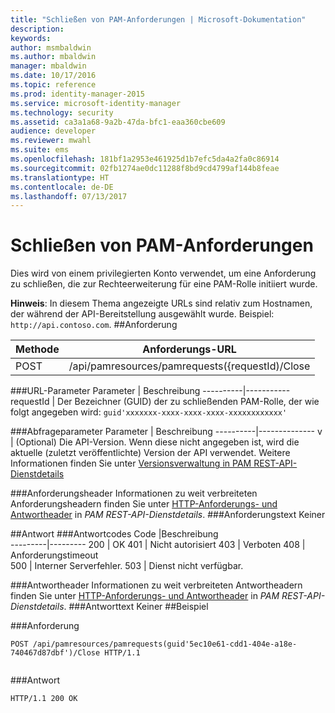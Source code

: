 ```yaml
---
title: "Schließen von PAM-Anforderungen | Microsoft-Dokumentation"
description: 
keywords: 
author: msmbaldwin
ms.author: mbaldwin
manager: mbaldwin
ms.date: 10/17/2016
ms.topic: reference
ms.prod: identity-manager-2015
ms.service: microsoft-identity-manager
ms.technology: security
ms.assetid: ca3a1a68-9a2b-47da-bfc1-eaa360cbe609
audience: developer
ms.reviewer: mwahl
ms.suite: ems
ms.openlocfilehash: 181bf1a2953e461925d1b7efc5da4a2fa0c86914
ms.sourcegitcommit: 02fb1274ae0dc11288f8bd9cd4799af144b8feae
ms.translationtype: HT
ms.contentlocale: de-DE
ms.lasthandoff: 07/13/2017
---
```

# <a name="close-pam-request"></a>Schließen von PAM-Anforderungen
Dies wird von einem privilegierten Konto verwendet, um eine Anforderung zu schließen, die zur Rechteerweiterung für eine PAM-Rolle initiiert wurde.

**Hinweis**: In diesem Thema angezeigte URLs sind relativ zum Hostnamen, der während der API-Bereitstellung ausgewählt wurde. Beispiel: `http://api.contoso.com`.
##<a name="request"></a>Anforderung


Methode  |Anforderungs-URL  
---------|---------
POST     |/api/pamresources/pamrequests({requestId)/Close

###<a name="url-parameters"></a>URL-Parameter
Parameter | Beschreibung
----------|-----------
requestId | Der Bezeichner (GUID) der zu schließenden PAM-Rolle, der wie folgt angegeben wird: `guid'xxxxxxx-xxxx-xxxx-xxxx-xxxxxxxxxxxx'`

###<a name="query-parameters"></a>Abfrageparameter
Parameter | Beschreibung
----------|--------------
v | (Optional) Die API-Version. Wenn diese nicht angegeben ist, wird die aktuelle (zuletzt veröffentlichte) Version der API verwendet. Weitere Informationen finden Sie unter [Versionsverwaltung in PAM REST-API-Dienstdetails](privileged-access-management-rest-api-service-details.md#versioning)

###<a name="request-headers"></a>Anforderungsheader
Informationen zu weit verbreiteten Anforderungsheadern finden Sie unter [HTTP-Anforderungs- und Antwortheader](privileged-access-management-rest-api-service-details.md#http-request-and-response-headers) in *PAM REST-API-Dienstdetails*.
###<a name="request-body"></a>Anforderungstext
Keiner

##<a name="response"></a>Antwort
###<a name="response-codes"></a>Antwortcodes
Code  |Beschreibung  
---------|---------
200 | OK
401 | Nicht autorisiert
403 | Verboten
408 | Anforderungstimeout   
500 | Interner Serverfehler.
503 | Dienst nicht verfügbar.

###<a name="response-headers"></a>Antwortheader
Informationen zu weit verbreiteten Antwortheadern finden Sie unter [HTTP-Anforderungs- und Antwortheader](privileged-access-management-rest-api-service-details.md#http-request-and-response-headers) in *PAM REST-API-Dienstdetails*.
###<a name="response-body"></a>Antworttext
Keiner
##<a name="example"></a>Beispiel

###<a name="request"></a>Anforderung
```
POST /api/pamresources/pamrequests(guid'5ec10e61-cdd1-404e-a18e-740467d87dbf')/Close HTTP/1.1


```
###<a name="response"></a>Antwort
```
HTTP/1.1 200 OK

```       
